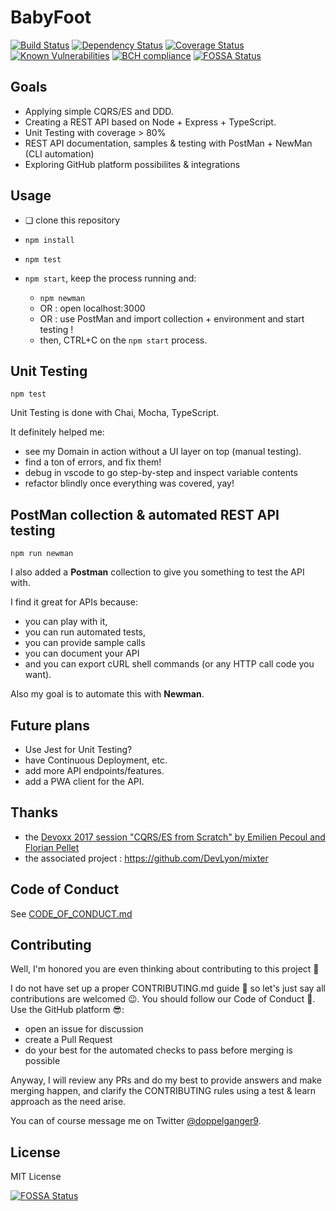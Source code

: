 # BabyFoot
[![Build Status](https://travis-ci.org/doppelganger9/babyfoot.svg?branch=master)](https://travis-ci.org/doppelganger9/babyfoot) [![Dependency Status](https://beta.gemnasium.com/badges/github.com/doppelganger9/babyfoot.svg)](https://beta.gemnasium.com/projects/github.com/doppelganger9/babyfoot) [![Coverage Status](https://coveralls.io/repos/github/doppelganger9/babyfoot/badge.svg?branch=master)](https://coveralls.io/github/doppelganger9/babyfoot?branch=master) [![Known Vulnerabilities](https://snyk.io/test/github/doppelganger9/babyfoot/badge.svg?targetFile=package.json)](https://snyk.io/test/github/doppelganger9/babyfoot?targetFile=package.json) [![BCH compliance](https://bettercodehub.com/edge/badge/doppelganger9/babyfoot?branch=master)](https://bettercodehub.com/) [![FOSSA Status](https://app.fossa.io/api/projects/git%2Bgithub.com%2Fdoppelganger9%2Fbabyfoot.svg?type=shield)](https://app.fossa.io/projects/git%2Bgithub.com%2Fdoppelganger9%2Fbabyfoot?ref=badge_shield)

## Goals

- Applying simple CQRS/ES and DDD.
- Creating a REST API based on Node + Express + TypeScript.
- Unit Testing with coverage > 80%
- REST API documentation, samples & testing with PostMan + NewMan (CLI automation)
- Exploring GitHub platform possibilites & integrations

## Usage

- ❏ clone this repository
- `npm install`
- `npm test`
- `npm start`, keep the process running and:

  - `npm newman`
  - OR : open localhost:3000
  - OR : use PostMan and import collection + environment and start testing !
  - then, CTRL+C on the `npm start` process.

## Unit Testing

`npm test`

Unit Testing is done with Chai, Mocha, TypeScript.

It definitely helped me:

- see my Domain in action without a UI layer on top (manual testing).
- find a ton of errors, and fix them!
- debug in vscode to go step-by-step and inspect variable contents
- refactor blindly once everything was covered, yay!

## PostMan collection & automated REST API testing

`npm run newman`

I also added a **Postman** collection to give you something to test the API with.

I find it great for APIs because:

- you can play with it,
- you can run automated tests,
- you can provide sample calls
- you can document your API
- and you can export cURL shell commands (or any HTTP call code you want).

Also my goal is to automate this with **Newman**.

## Future plans

- Use Jest for Unit Testing?
- have Continuous Deployment, etc.
- add more API endpoints/features.
- add a PWA client for the API.

## Thanks

- the [Devoxx 2017 session "CQRS/ES from Scratch" by Emilien Pecoul and Florian Pellet](https://www.youtube.com/watch?v=S1V4t7SXXCU)
- the associated project : https://github.com/DevLyon/mixter

## Code of Conduct

See [CODE_OF_CONDUCT.md](CODE_OF_CONDUCT.md)

## Contributing

Well, I'm honored you are even thinking about contributing to this project 🤗

I do not have set up a proper CONTRIBUTING.md guide 🤭 so let's just say all contributions are welcomed 😉.
You should follow our Code of Conduct 🤝.
Use the GitHub platform 😎: 
- open an issue for discussion
- create a Pull Request
- do your best for the automated checks to pass before merging is possible

Anyway, I will review any PRs and do my best to provide answers and make merging happen, and clarify the CONTRIBUTING rules using a test & learn approach as the need arise.

You can of course message me on Twitter [@doppelganger9](https://twitter.com/doppelganger9).

## License

MIT License

[![FOSSA Status](https://app.fossa.io/api/projects/git%2Bgithub.com%2Fdoppelganger9%2Fbabyfoot.svg?type=large)](https://app.fossa.io/projects/git%2Bgithub.com%2Fdoppelganger9%2Fbabyfoot?ref=badge_large)
